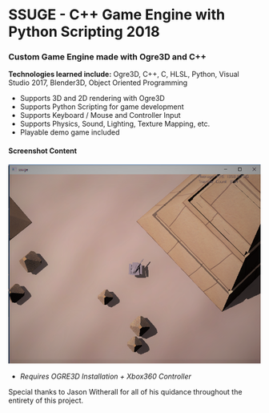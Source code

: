 # SSUGE - C++ Game Engine with Python Scripting 2018

### Custom Game Engine made with Ogre3D and C++
__Technologies learned include:__ Ogre3D, C++, C, HLSL, Python, Visual Studio 2017, Blender3D, Object Oriented Programming

- Supports 3D and 2D rendering with Ogre3D
- Supports Python Scripting for game development
- Supports Keyboard / Mouse and Controller Input
- Supports Physics, Sound, Lighting, Texture Mapping, etc.
- Playable demo game included

#### Screenshot Content
![alt text](https://raw.githubusercontent.com/DaltonFox/SSUGE/master/GitContent/Image_main.png)

- *Requires OGRE3D Installation + Xbox360 Controller*

Special thanks to Jason Witherall for all of his quidance throughout the entirety of this project.
